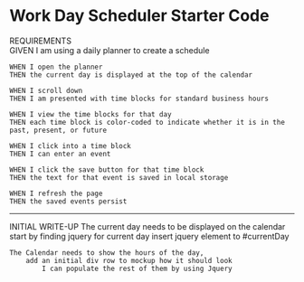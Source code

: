 # Work Day Scheduler Starter Code

REQUIREMENTS   
    GIVEN I am using a daily planner to create a schedule
    
    WHEN I open the planner
    THEN the current day is displayed at the top of the calendar

    WHEN I scroll down
    THEN I am presented with time blocks for standard business hours

    WHEN I view the time blocks for that day
    THEN each time block is color-coded to indicate whether it is in the past, present, or future

    WHEN I click into a time block
    THEN I can enter an event

    WHEN I click the save button for that time block
    THEN the text for that event is saved in local storage

    WHEN I refresh the page
    THEN the saved events persist

____________________________________________________________________________________________________

INITIAL WRITE-UP
    The current day needs to be displayed on the calendar
        start by finding jquery for current day 
        insert jquery element to #currentDay
    
    The Calendar needs to show the hours of the day, 
        add an initial div row to mockup how it should look
            I can populate the rest of them by using Jquery 